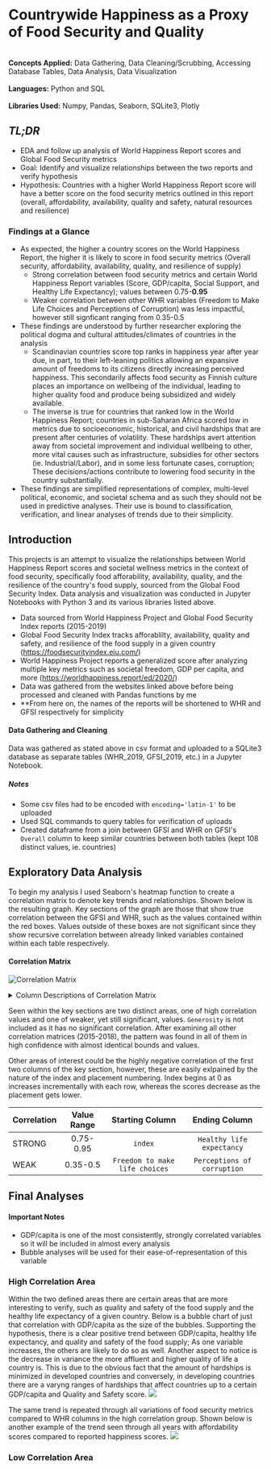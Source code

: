 # Countrywide Happiness as a Proxy of Food Security and Quality
<br>**Concepts Applied:** Data Gathering, Data Cleaning/Scrubbing, Accessing Database Tables, Data Analysis, Data Visualization</br>
<br>**Languages:** Python and SQL</br>
<br>**Libraries Used:** Numpy, Pandas, Seaborn, SQLite3, Plotly</br>


## *TL;DR*
* EDA and follow up analysis of World Happiness Report scores and Global Food Security metrics
* Goal: Identify and visualize relationships between the two reports and verify hypothesis
* Hypothesis: Countries with a higher World Happiness Report score will have a better score on the food security metrics outlined in this report (overall, affordability, availability, quality and safety, natural resources and resilience)


### Findings at a Glance
* As expected, the higher a country scores on the World Happiness Report, the higher it is likely to score in food security metrics (Overall security, affordability, availability, quality, and resilience of supply)
  * Strong correlation between food security metrics and certain World Happiness Report variables (Score, GDP/capita, Social Support, and Healthy Life Expectancy); values between 0.75-**0.95**
  * Weaker correlation between other WHR variables (Freedom to Make Life Choices and Perceptions of Corruption) was less impactful, however still signficant ranging from 0.35-0.5
* These findings are understood by further researcher exploring the political dogma and cultural attitudes/climates of countries in the analysis
  * Scandinavian countries score top ranks in happiness year after year due, in part, to their left-leaning politics allowing an expansive amount of freedoms to its citizens directly increasing perceived happiness. This secondarily affects food security as Finnish culture places an importance on wellbeing of the individual, leading to higher quality food and produce being subsidized and  widely available.  
  * The inverse is true for countries that ranked low in the World Happiness Report; countries in sub-Saharan Africa scored low in metrics due to socioeconomic, historical, and civil hardships that are present after centuries of volatility. These hardships avert attention away from societal improvement and individual wellbeing to other, more vital causes such as infrastructure, subsidies for other sectors (ie. Industrial/Labor), and in some less fortunate cases, corruption; These decisions/actions contribute to lowering food security in the country substantially.
* These findings are simplified representations of complex, multi-level political, economic, and societal schema and as such they should not be used in predictive analyses. Their use is bound to classification, verification, and linear analyses of trends due to their simplicity.

## Introduction 
This projects is an attempt to visualize the relationships between World Happiness Report scores and societal wellness metrics in the context of food security, specifically food afforability, availability, quality, and the resilience of the country's food supply, sourced from the Global Food Security Index. Data analysis and visualization was conducted in Jupyter Notebooks with Python 3 and its various libraries listed above.

* Data sourced from World Happiness Project and Global Food Security Index reports (2015-2019)
* Global Food Security Index tracks afforablilty, availability, quality and safety, and resilience of the food supply in a given country (https://foodsecurityindex.eiu.com/)
* World Happiness Project reports a generalized score after analyzing multiple key metrics such as societal freedom, GDP per capita, and more (https://worldhappiness.report/ed/2020/)
* Data was gathered from the websites linked above before being processed and cleaned with Pandas functions by me
* **From here on, the names of the reports will be shortened to WHR and GFSI respectively for simplicity

#### Data Gathering and Cleaning
Data was gathered as stated above in csv format and uploaded to a SQLite3 database as separate tables (WHR_2019, GFSI_2019, etc.) in a Jupyter Notebook. 
##### Notes
* Some csv files had to be encoded with `encoding='latin-1'` to be uploaded
* Used SQL commands to query tables for verification of uploads
* Created dataframe from a join between GFSI and WHR on GFSI's `Overall` column to keep similar countries between both tables (kept 108 distinct values, ie. countries)


## Exploratory Data Analysis
To begin my analysis I used Seaborn's heatmap function to create a correlation matrix to denote key trends and relationships. Shown below is the resulting graph. Key sections of the graph are those that show true correlation between the GFSI and WHR, such as the values contained within the red boxes. Values outside of these boxes are not significant since they show recursive correlation between already linked variables contained within each table respectively.

#### Correlation Matrix
![Correlation Matrix](https://github.com/jbean1597/PersonalPortfolio/blob/main/DataAnalytics/Happiness_Analysis/images/CorrelationMatrix2019.png)

<details>
<summary>Column Descriptions of Correlation Matrix</summary>
<ul><li>index = Index marker of GFSI and WHR reports, respectively </li>
<li>Placement = GFSI Placement; 1 is best</li>
<li>O_Score and its variates, such as Aff_Score and so on = Scores for food security metrics in a given country from GFSI (Overall, Affordability, Availability, Quality and Safety, and Natural Resources and Resilience)</li>
<li>Overall Rank and Score = WHR Placement; 1 is best</li>
<li>Social Support = From WHR; Amount of social support in a country based on policies and societal factors</li>
<li>Generosity and Perceptions of Corruption = Perceived rates of generosity or perceptions of corruption collected from polling citizens of a given country</li>
<li>The rest not named here are self-explanatory</li></ul>
</details>


Seen within the key sections are two distinct areas, one of high correlation values and one of weaker, yet still significant, values. `Generosity` is not included as it has no significant correlation. After examining all other correlation matrices (2015-2018), the pattern was found in all of them in high confidence with almost identical bounds and values.

Other areas of interest could be the highly negative correlation of the first two columns of the key section, however, these are easily exlpained by the nature of the index and placement numbering. Index begins at 0 as increases incrementally with each row, whereas the scores decrease as the placement gets lower.


|Correlation      | Value Range          | Starting Column  | Ending Column |
| ------------- |:-------------:|:-----:|:-----:|
| STRONG     | 0.75-0.95 | `index` | `Healthy life expectancy` |
| WEAK      | 0.35-0.5      | `Freedom to make life choices` | `Perceptions of corruption` |


## Final Analyses
#### Important Notes
* GDP/capita is one of the most consistently, strongly correlated variables so it will be included in almost every analysis
 * Bubble analyses will be used for their ease-of-representation of this variable

### High Correlation Area
Within the two defined areas there are certain areas that are more interesting to verify, such as quality and safety of the food supply and the healthy life expectancy of a given country. Below is a bubble chart of just that correlation with GDP/capita as the size of the bubbles. Supporting the hypothesis, there is a clear positive trend between GDP/capita, healthy life expectancy, and quality and safety of the food supply; As one variable increases, the others are likely to do so as well. Another aspect to notice is the decrease in variance the more affluent and higher quality of life a country is. This is due to the obvious fact that the amount of hardships is minimized in developed countries and conversely, in developing countries there are a varyng ranges of hardships that affect countries up to a certain GDP/capita and Quality and Safety score. 
![](https://github.com/jbean1597/PersonalPortfolio/blob/main/DataAnalytics/Happiness_Analysis/images/QS_HLE_GDP_bubble_2019.png)

The same trend is repeated through all variations of food security metrics compared to WHR columns in the high correlation group. Shown below is another example of the trend seen through all years with affordability scores compared to reported happiness scores. 
![](https://github.com/jbean1597/PersonalPortfolio/blob/main/DataAnalytics/Happiness_Analysis/images/Aff_Score_GDP_bubble_2019.png)

### Low Correlation Area

